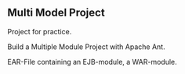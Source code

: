 <h2>Multi Model Project</h2>

Project for practice.

Build a Multiple Module Project with Apache Ant.

EAR-File containing an EJB-module, a WAR-module.